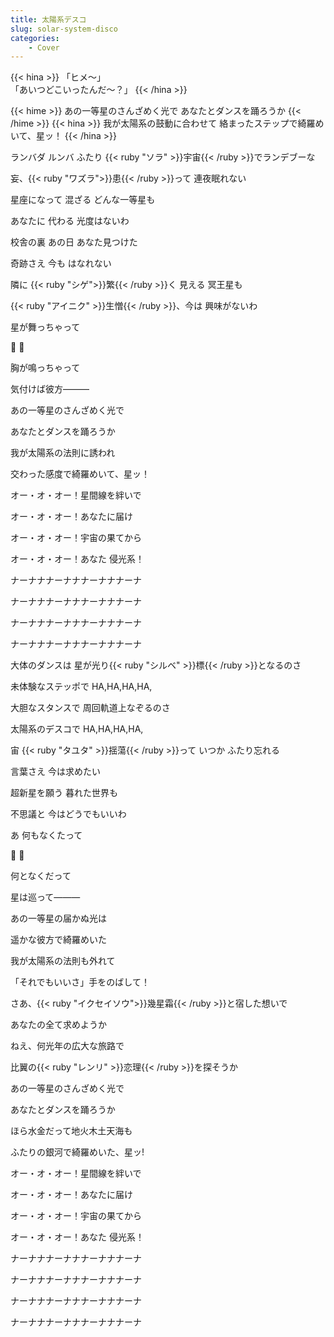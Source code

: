 ```yaml
---
title: 太陽系デスコ
slug: solar-system-disco
categories:
    - Cover
---
```


{{< hina >}}
「ヒメ～」  
「あいつどこいったんだ～？」
{{< /hina >}}

{{< hime >}}
あの一等星のさんざめく光で 
あなたとダンスを踊ろうか 
{{< /hime >}}
{{< hina >}}
我が太陽系の鼓動に合わせて 
絡まったステップで綺羅めいて、星ッ！ 
{{< /hina >}}


ランバダ ルンバ ふたり {{< ruby "ソラ" >}}宇宙{{< /ruby >}}でランデブーな 

妄、{{< ruby "ワズラ">}}患{{< /ruby >}}って 連夜眠れない 

星座になって 混ざる どんな一等星も 

あなたに 代わる 光度はないわ 

校舎の裏 あの日 あなた見つけた 

奇跡さえ 今も はなれない 

隣に {{< ruby "シゲ">}}繁{{< /ruby >}}く 見える 冥王星も 

{{< ruby "アイニク" >}}生憎{{< /ruby >}}、今は 興味がないわ 

星が舞っちゃって 

👏 👏

胸が鳴っちゃって 

気付けば彼方――― 

あの一等星のさんざめく光で 

あなたとダンスを踊ろうか 

我が太陽系の法則に誘われ 

交わった感度で綺羅めいて、星ッ！ 

オー・オ・オー！星間線を絆いで 

オー・オ・オー！あなたに届け 

オー・オ・オー！宇宙の果てから 

オー・オ・オー！あなた 侵光系！ 

ナーナナナーナナナーナナナーナ 

ナーナナナーナナナーナナナーナ 

ナーナナナーナナナーナナナーナ 

ナーナナナーナナナーナナナーナ 

大体のダンスは 星が光り{{< ruby "シルベ" >}}標{{< /ruby >}}となるのさ 

未体験なステッポで HA,HA,HA,HA, 

大胆なスタンスで 周回軌道上なぞるのさ 

太陽系のデスコで HA,HA,HA,HA, 

宙 {{< ruby "タユタ" >}}揺蕩{{< /ruby >}}って いつか ふたり忘れる 

言葉さえ 今は求めたい 

超新星を願う 暮れた世界も 

不思議と 今はどうでもいいわ 

あ 何もなくたって 

👏 👏

何となくだって 

星は巡って――― 

あの一等星の届かぬ光は 

遥かな彼方で綺羅めいた 

我が太陽系の法則も外れて 

「それでもいいさ」手をのばして！ 

さあ、{{< ruby "イクセイソウ">}}幾星霜{{< /ruby >}}と宿した想いで 

あなたの全て求めようか 

ねえ、何光年の広大な旅路で 

比翼の{{< ruby "レンリ" >}}恋理{{< /ruby >}}を探そうか 

あの一等星のさんざめく光で 

あなたとダンスを踊ろうか 

ほら水金だって地火木土天海も 

ふたりの銀河で綺羅めいた、星ッ! 

オー・オ・オー！星間線を絆いで 

オー・オ・オー！あなたに届け 

オー・オ・オー！宇宙の果てから 

オー・オ・オー！あなた 侵光系！ 

ナーナナナーナナナーナナナーナ 

ナーナナナーナナナーナナナーナ 

ナーナナナーナナナーナナナーナ 

ナーナナナーナナナーナナナーナ 